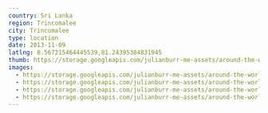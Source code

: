 ```yaml
---
country: Sri Lanka
region: Trincomalee
city: Trincomalee
type: location
date: 2013-11-09
latlng: 8.567215464445539,81.24395384831945
thumb: https://storage.googleapis.com/julianburr-me-assets/around-the-world/sri-lanka/trincomalee/IMG_1190--thumb.JPG
images:
  - https://storage.googleapis.com/julianburr-me-assets/around-the-world/sri-lanka/trincomalee/IMG_1186.JPG
  - https://storage.googleapis.com/julianburr-me-assets/around-the-world/sri-lanka/trincomalee/IMG_1181.JPG
  - https://storage.googleapis.com/julianburr-me-assets/around-the-world/sri-lanka/trincomalee/IMG_1185.JPG
  - https://storage.googleapis.com/julianburr-me-assets/around-the-world/sri-lanka/trincomalee/IMG_1190.JPG
---
```

